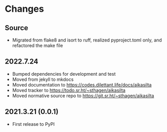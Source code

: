 # Changes

## Source

* Migrated from flake8 and isort to ruff, realized pyproject.toml only, and refactored the make file

## 2022.7.24

* Bumped dependencies for development and test
* Moved from jekyll to mkdocs
* Moved documentation to https://codes.dilettant.life/docs/aikasilta
* Moved tracker to https://todo.sr.ht/~sthagen/aikasilta
* Moved normative source repo to https://git.sr.ht/~sthagen/aikasilta

## 2021.3.21 (0.0.1)

* First release to PyPI
